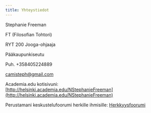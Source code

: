 ```yaml
---
title: Yhteystiedot
---
```


Stephanie Freeman

FT (Filosofian Tohtori)

RYT 200 Jooga-ohjaaja

Pääkaupunkiseutu 

Puh. +358405224889

[camisteph@gmail.com](mailto:camisteph@gmail.com)

Academia.edu kotisivuni: [http://helsinki.academia.edu/NStephanieFreeman](http://helsinki.academia.edu/NStephanieFreeman)

Perustamani keskustelufoorumi herkille ihmisille: [Herkkyysfoorumi](http://p1.foorumi.info/herkkyys/index.php)
